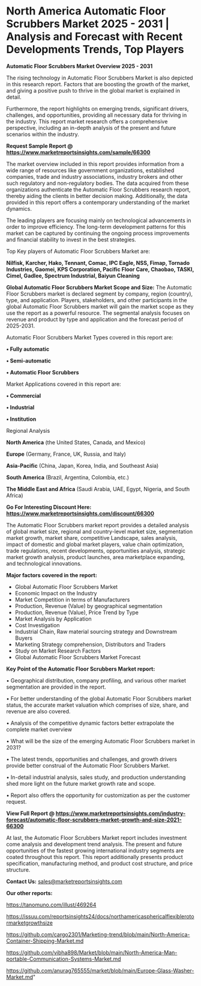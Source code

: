 # North America Automatic Floor Scrubbers Market 2025 - 2031 | Analysis and Forecast with Recent Developments Trends, Top Players

<Strong> Automatic Floor Scrubbers Market Overview 2025 - 2031</strong>

The rising technology in Automatic Floor Scrubbers Market is also depicted in this research report. Factors that are boosting the growth of the market, and giving a positive push to thrive in the global market is explained in detail.

Furthermore, the report highlights on emerging trends, significant drivers, challenges, and opportunities, providing all necessary data for thriving in the industry. This report market research offers a comprehensive perspective, including an in-depth analysis of the present and future scenarios within the industry.

<strong>Request Sample Report @ <a href=https://www.marketreportsinsights.com/sample/66300>https://www.marketreportsinsights.com/sample/66300</a></strong>

The market overview included in this report provides information from a wide range of resources like government organizations, established companies, trade and industry associations, industry brokers and other such regulatory and non-regulatory bodies. The data acquired from these organizations authenticate the Automatic Floor Scrubbers research report, thereby aiding the clients in better decision making. Additionally, the data provided in this report offers a contemporary understanding of the market dynamics.

The leading players are focusing mainly on technological advancements in order to improve efficiency. The long-term development patterns for this market can be captured by continuing the ongoing process improvements and financial stability to invest in the best strategies.

Top Key players of Automatic Floor Scrubbers Market are:

<strong>Nilfisk, Karcher, Hako, Tennant, Comac, IPC Eagle, NSS, Fimap, Tornado Industries, Gaomei, KPS Corporation, Pacific Floor Care, Chaobao, TASKI, Cimel, Gadlee, Spectrum Industrial, Baiyun Cleaning</strong>

<strong><b>Global Automatic Floor Scrubbers Market Scope and Size:</b></strong>
The Automatic Floor Scrubbers market is declared segment by company, region (country), type, and application. Players, stakeholders, and other participants in the global Automatic Floor Scrubbers market will gain the market scope as they use the report as a powerful resource. The segmental analysis focuses on revenue and product by type and application and the forecast period of 2025-2031.

Automatic Floor Scrubbers Market Types covered in this report are:

<strong>• Fully automatic

• Semi-automatic

• Automatic Floor Scrubbers</strong>

Market Applications covered in this report are:

<strong>• Commercial

• Industrial

• Institution</strong> 

Regional Analysis

<strong>North America</strong> (the United States, Canada, and Mexico)

<strong>Europe</strong> (Germany, France, UK, Russia, and Italy)

<strong>Asia-Pacific</strong> (China, Japan, Korea, India, and Southeast Asia)

<strong>South America</strong> (Brazil, Argentina, Colombia, etc.)

<strong>The Middle East and Africa</strong> (Saudi Arabia, UAE, Egypt, Nigeria, and South Africa)

<strong>Go For Interesting Discount Here: <a href=https://www.marketreportsinsights.com/discount/66300>https://www.marketreportsinsights.com/discount/66300</a></strong>

The Automatic Floor Scrubbers market report provides a detailed analysis of global market size, regional and country-level market size, segmentation market growth, market share, competitive Landscape, sales analysis, impact of domestic and global market players, value chain optimization, trade regulations, recent developments, opportunities analysis, strategic market growth analysis, product launches, area marketplace expanding, and technological innovations.

<strong><b>Major factors covered in the report:</b></strong>
<ul>
  <li>Global Automatic Floor Scrubbers Market </li>
  <li>Economic Impact on the Industry</li>
  <li>Market Competition in terms of Manufacturers</li>
  <li>Production, Revenue (Value) by geographical segmentation</li>
  <li>Production, Revenue (Value), Price Trend by Type</li>
  <li>Market Analysis by Application</li>
  <li>Cost Investigation</li>
  <li>Industrial Chain, Raw material sourcing strategy and Downstream Buyers</li>
  <li>Marketing Strategy comprehension, Distributors and Traders</li>
  <li>Study on Market Research Factors</li>
  <li>Global Automatic Floor Scrubbers Market Forecast</li>
</ul>

<strong><b>Key Point of the Automatic Floor Scrubbers Market report:</b></strong>

• Geographical distribution, company profiling, and various other market segmentation are provided in the report.

• For better understanding of the global Automatic Floor Scrubbers market status, the accurate market valuation which comprises of size, share, and revenue are also covered.

• Analysis of the competitive dynamic factors better extrapolate the complete market overview

• What will be the size of the emerging Automatic Floor Scrubbers market in 2031?

• The latest trends, opportunities and challenges, and growth drivers provide better construal of the Automatic Floor Scrubbers Market.

• In-detail industrial analysis, sales study, and production understanding shed more light on the future market growth rate and scope.

• Report also offers the opportunity for customization as per the customer request.

<strong><b>View Full Report @ <a href=https://www.marketreportsinsights.com/industry-forecast/automatic-floor-scrubbers-market-growth-and-size-2021-66300>https://www.marketreportsinsights.com/industry-forecast/automatic-floor-scrubbers-market-growth-and-size-2021-66300</a></b></strong>


At last, the Automatic Floor Scrubbers Market report includes investment come analysis and development trend analysis. The present and future opportunities of the fastest growing international industry segments are coated throughout this report. This report additionally presents product specification, manufacturing method, and product cost structure, and price structure.

<strong>Contact Us:</strong>
sales@marketreportsinsights.com

<strong>Our other reports:</strong>

<a href=https://tanomuno.com/illust/469264>https://tanomuno.com/illust/469264</a>

<a href=https://issuu.com/reportsinsights24/docs/northamericasphericalflexiblerotormarketgrowthsize>https://issuu.com/reportsinsights24/docs/northamericasphericalflexiblerotormarketgrowthsize</a>

<a href=https://github.com/cargo2301/Marketing-trend/blob/main/North-America-Container-Shipping-Market.md>https://github.com/cargo2301/Marketing-trend/blob/main/North-America-Container-Shipping-Market.md</a>

<a href=https://github.com/vibha898/Market/blob/main/North-America-Man-portable-Communication-Systems-Market.md>https://github.com/vibha898/Market/blob/main/North-America-Man-portable-Communication-Systems-Market.md</a>

<a href=https://github.com/anurag765555/market/blob/main/Europe-Glass-Washer-Market.md>https://github.com/anurag765555/market/blob/main/Europe-Glass-Washer-Market.md</a>"
